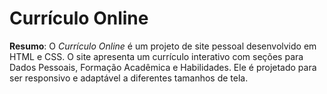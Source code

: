 # Currículo Online

**Resumo**: O *Currículo Online* é um projeto de site pessoal desenvolvido em HTML e CSS. O site apresenta um currículo interativo com seções para Dados Pessoais, Formação Acadêmica e Habilidades. Ele é projetado para ser responsivo e adaptável a diferentes tamanhos de tela.
